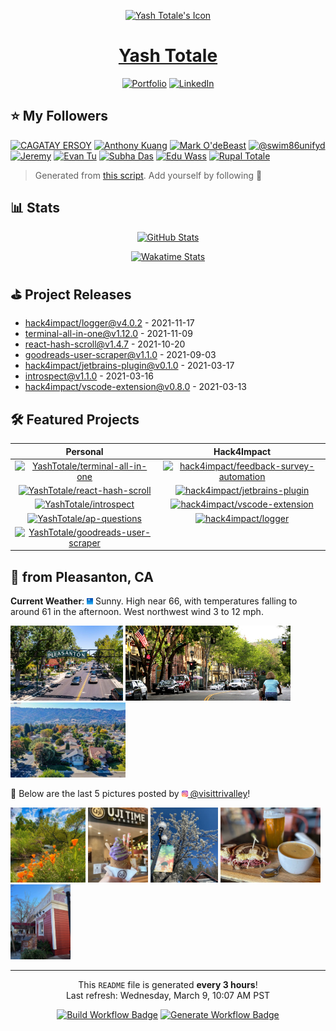 <p align="center"><a href="https://yashtotale.dev/"><img src="https://yashtotale.dev/logo192.png" alt="Yash Totale's Icon" width="100"></a></p>
<h1 align="center"><a href="https://yashtotale.dev/">Yash Totale</a></h1>

<p align="center">
  <a href="https://yashtotale.dev/" title="Portfolio"><img src="https://img.shields.io/badge/Portfolio-lightblue?style=for-the-badge&logo=googlechrome&logoColor=black" alt="Portfolio"/></a>
  <a href="https://www.linkedin.com/in/yash-totale/" title="LinkedIn"><img src="https://img.shields.io/badge/LinkedIn-0077B5?style=for-the-badge&logo=linkedin&logoColor=white" alt="LinkedIn"></a>
</p>

## ⭐️ My Followers

<a href="https:&#x2F;&#x2F;github.com&#x2F;Latecoder-hub" title="CAGATAY ERSOY"><img src="https://img.shields.io/badge/CAGATAY%20ERSOY-24292e?style=flat&logo=Github&logoColor=white&link=https:&#x2F;&#x2F;github.com&#x2F;Latecoder-hub" alt="CAGATAY ERSOY" /></a> <a href="https:&#x2F;&#x2F;github.com&#x2F;KuangAnthony" title="Anthony Kuang"><img src="https://img.shields.io/badge/Anthony%20Kuang-24292e?style=flat&logo=Github&logoColor=white&link=https:&#x2F;&#x2F;github.com&#x2F;KuangAnthony" alt="Anthony Kuang" /></a> <a href="https:&#x2F;&#x2F;github.com&#x2F;Skatan666" title="Mark O&#39;deBeast"><img src="https://img.shields.io/badge/Mark%20O&#39;deBeast-24292e?style=flat&logo=Github&logoColor=white&link=https:&#x2F;&#x2F;github.com&#x2F;Skatan666" alt="Mark O&#39;deBeast" /></a> <a href="https:&#x2F;&#x2F;github.com&#x2F;swim86unifyd" title="@swim86unifyd"><img src="https://img.shields.io/badge/@swim86unifyd-24292e?style=flat&logo=Github&logoColor=white&link=https:&#x2F;&#x2F;github.com&#x2F;swim86unifyd" alt="@swim86unifyd" /></a> <a href="https:&#x2F;&#x2F;github.com&#x2F;jeremy-coleman" title="Jeremy"><img src="https://img.shields.io/badge/Jeremy-24292e?style=flat&logo=Github&logoColor=white&link=https:&#x2F;&#x2F;github.com&#x2F;jeremy-coleman" alt="Jeremy" /></a> <a href="https:&#x2F;&#x2F;github.com&#x2F;evanjt06" title="Evan Tu"><img src="https://img.shields.io/badge/Evan%20Tu-24292e?style=flat&logo=Github&logoColor=white&link=https:&#x2F;&#x2F;github.com&#x2F;evanjt06" alt="Evan Tu" /></a> <a href="https:&#x2F;&#x2F;github.com&#x2F;subatuba21" title="Subha Das"><img src="https://img.shields.io/badge/Subha%20Das-24292e?style=flat&logo=Github&logoColor=white&link=https:&#x2F;&#x2F;github.com&#x2F;subatuba21" alt="Subha Das" /></a> <a href="https:&#x2F;&#x2F;github.com&#x2F;eduwass" title="Edu Wass"><img src="https://img.shields.io/badge/Edu%20Wass-24292e?style=flat&logo=Github&logoColor=white&link=https:&#x2F;&#x2F;github.com&#x2F;eduwass" alt="Edu Wass" /></a> <a href="https:&#x2F;&#x2F;github.com&#x2F;rupaltotale" title="Rupal Totale"><img src="https://img.shields.io/badge/Rupal%20Totale-24292e?style=flat&logo=Github&logoColor=white&link=https:&#x2F;&#x2F;github.com&#x2F;rupaltotale" alt="Rupal Totale" /></a>

> Generated from [this script](https://github.com/YashTotale/YashTotale/blob/main/scripts/generate/get-followers.ts). Add yourself by following 🙂

## 📊 Stats

<p align="center">
  <a href="https://github.com/anuraghazra/github-readme-stats"><img src="https://github-readme-stats.vercel.app/api?username=YashTotale&count_private=true&show_icons=true&theme=slateorange&title_color=fff" alt="GitHub Stats" title="GitHub Stats"></a>
</p>

<p align="center">
  <a href="https://wakatime.com/@YashT"><img src="https://github-readme-stats.vercel.app/api/wakatime?username=YashT&theme=slateorange&layout=compact&custom_title=Yash%20Totale%27s%20Weekly%20Wakatime%20Stats&title_color=fff" alt="Wakatime Stats" title="Wakatime Stats"></a>
</p>

## ⛳️ Project Releases

- <a href="https:&#x2F;&#x2F;github.com&#x2F;hack4impact&#x2F;logger&#x2F;releases&#x2F;tag&#x2F;v4.0.2" target="_blank" title="hack4impact&#x2F;logger@v4.0.2">hack4impact&#x2F;logger@v4.0.2</a> - 2021-11-17
- <a href="https:&#x2F;&#x2F;github.com&#x2F;YashTotale&#x2F;terminal-all-in-one&#x2F;releases&#x2F;tag&#x2F;v1.12.0" target="_blank" title="terminal-all-in-one@v1.12.0">terminal-all-in-one@v1.12.0</a> - 2021-11-09
- <a href="https:&#x2F;&#x2F;github.com&#x2F;YashTotale&#x2F;react-hash-scroll&#x2F;releases&#x2F;tag&#x2F;v1.4.7" target="_blank" title="react-hash-scroll@v1.4.7">react-hash-scroll@v1.4.7</a> - 2021-10-20
- <a href="https:&#x2F;&#x2F;github.com&#x2F;YashTotale&#x2F;goodreads-user-scraper&#x2F;releases&#x2F;tag&#x2F;v1.1.0" target="_blank" title="goodreads-user-scraper@v1.1.0">goodreads-user-scraper@v1.1.0</a> - 2021-09-03
- <a href="https:&#x2F;&#x2F;github.com&#x2F;hack4impact&#x2F;jetbrains-plugin&#x2F;releases&#x2F;tag&#x2F;v0.1.0" target="_blank" title="hack4impact&#x2F;jetbrains-plugin@v0.1.0">hack4impact&#x2F;jetbrains-plugin@v0.1.0</a> - 2021-03-17
- <a href="https:&#x2F;&#x2F;github.com&#x2F;YashTotale&#x2F;introspect&#x2F;releases&#x2F;tag&#x2F;v1.1.0" target="_blank" title="introspect@v1.1.0">introspect@v1.1.0</a> - 2021-03-16
- <a href="https:&#x2F;&#x2F;github.com&#x2F;hack4impact&#x2F;vscode-extension&#x2F;releases&#x2F;tag&#x2F;v0.8.0" target="_blank" title="hack4impact&#x2F;vscode-extension@v0.8.0">hack4impact&#x2F;vscode-extension@v0.8.0</a> - 2021-03-13

## 🛠 Featured Projects

|                                                                                                                                              Personal                                                                                                                                               |                                                                                                                                                       Hack4Impact                                                                                                                                                       |
| :-------------------------------------------------------------------------------------------------------------------------------------------------------------------------------------------------------------------------------------------------------------------------------------------------: | :---------------------------------------------------------------------------------------------------------------------------------------------------------------------------------------------------------------------------------------------------------------------------------------------------------------------: |
|       <a href="https://github.com/YashTotale/terminal-all-in-one"><img src="https://github-readme-stats.vercel.app/api/pin?username=YashTotale&repo=terminal-all-in-one&theme=slateorange&title_color=fff" alt="YashTotale/terminal-all-in-one" title="YashTotale/terminal-all-in-one" /></a>       | <a href="https://github.com/hack4impact/feedback-survey-automation"><img src="https://github-readme-stats.vercel.app/api/pin?username=hack4impact&repo=feedback-survey-automation&theme=slateorange&title_color=fff" alt="hack4impact/feedback-survey-automation" title="hack4impact/feedback-survey-automation" /></a> |
|           <a href="https://github.com/YashTotale/react-hash-scroll"><img src="https://github-readme-stats.vercel.app/api/pin?username=YashTotale&repo=react-hash-scroll&theme=slateorange&title_color=fff" alt="YashTotale/react-hash-scroll" title="YashTotale/react-hash-scroll" /></a>           |                     <a href="https://github.com/hack4impact/jetbrains-plugin"><img src="https://github-readme-stats.vercel.app/api/pin?username=hack4impact&repo=jetbrains-plugin&theme=slateorange&title_color=fff" alt="hack4impact/jetbrains-plugin" title="hack4impact/jetbrains-plugin" /></a>                     |
|                         <a href="https://github.com/YashTotale/introspect"><img src="https://github-readme-stats.vercel.app/api/pin?username=YashTotale&repo=introspect&theme=slateorange&title_color=fff" alt="YashTotale/introspect" title="YashTotale/introspect" /></a>                         |                     <a href="https://github.com/hack4impact/vscode-extension"><img src="https://github-readme-stats.vercel.app/api/pin?username=hack4impact&repo=vscode-extension&theme=slateorange&title_color=fff" alt="hack4impact/vscode-extension" title="hack4impact/vscode-extension" /></a>                     |
|                     <a href="https://github.com/YashTotale/ap-questions"><img src="https://github-readme-stats.vercel.app/api/pin?username=YashTotale&repo=ap-questions&theme=slateorange&title_color=fff" alt="YashTotale/ap-questions" title="YashTotale/ap-questions" /></a>                     |                                         <a href="https://github.com/hack4impact/logger"><img src="https://github-readme-stats.vercel.app/api/pin?username=hack4impact&repo=logger&theme=slateorange&title_color=fff" alt="hack4impact/logger" title="hack4impact/logger" /></a>                                         |
| <a href="https://github.com/YashTotale/goodreads-user-scraper"><img src="https://github-readme-stats.vercel.app/api/pin?username=YashTotale&repo=goodreads-user-scraper&theme=slateorange&title_color=fff" alt="YashTotale/goodreads-user-scraper" title="YashTotale/goodreads-user-scraper" /></a> |                                                                                                                                                                                                                                                                                                                         |

## 👋 from Pleasanton, CA

**Current Weather**: <img src="assets&#x2F;pleasanton&#x2F;weather.png" alt="" height="10" /> Sunny. High near 66, with temperatures falling to around 61 in the afternoon. West northwest wind 3 to 12 mph.

<img src="assets&#x2F;pleasanton&#x2F;static&#x2F;1.jpeg" height="120" /> <img src="assets&#x2F;pleasanton&#x2F;static&#x2F;2.png" height="120" /> <img src="assets&#x2F;pleasanton&#x2F;static&#x2F;3.jpeg" height="120" />

🔽 Below are the last 5 pictures posted by <a href="https://www.instagram.com/visittrivalley/" target="_blank"><img src="assets/instagram.png" width="10"/> @visittrivalley</a>!

<img src="assets&#x2F;pleasanton&#x2F;instagram&#x2F;1.jpg" height="120" /> <img src="assets&#x2F;pleasanton&#x2F;instagram&#x2F;2.jpg" height="120" /> <img src="assets&#x2F;pleasanton&#x2F;instagram&#x2F;3.jpg" height="120" /> <img src="assets&#x2F;pleasanton&#x2F;instagram&#x2F;4.jpg" height="120" /> <img src="assets&#x2F;pleasanton&#x2F;instagram&#x2F;5.jpg" height="120" />

---

<p align="center">This <code>README</code> file is generated <strong>every 3 hours</strong>!<br>Last refresh: Wednesday, March 9, 10:07 AM PST</p>

<p align="center">
  <a href="https://github.com/YashTotale/YashTotale/actions/workflows/integrate.yml" target="_blank" title="Build Workflow Badge"><img src="https://img.shields.io/github/workflow/status/YashTotale/YashTotale/Integrate?logo=github&logoColor=FFFFFF&labelColor=000000&label=Build&style=flat-square" alt="Build Workflow Badge" /></a>
  <a href="https://github.com/YashTotale/YashTotale/actions/workflows/generate.yml" target="_blank" title="Generate Workflow Badge"><img src="https://img.shields.io/github/workflow/status/YashTotale/YashTotale/Generate?logo=github&logoColor=FFFFFF&labelColor=000000&label=Generate&style=flat-square" alt="Generate Workflow Badge" /></a>
</p>
